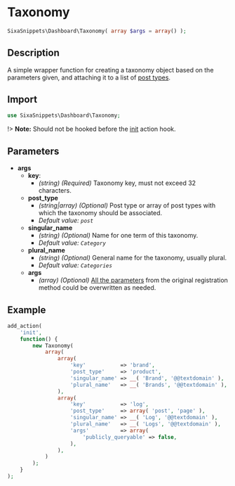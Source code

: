 # Taxonomy

```php
SixaSnippets\Dashboard\Taxonomy( array $args = array() );
```

## Description

A simple wrapper function for creating a taxonomy object based on the parameters given, and attaching it to a list of [post types](dashboard/post-type.md).

## Import

```php 
use SixaSnippets\Dashboard\Taxonomy;
```

!> **Note:** Should not be hooked before the [init](http://developer.wordpress.org/reference/hooks/init/) action hook.

## Parameters

- **args**
	- **key**:
        - *(string) (Required)* Taxonomy key, must not exceed 32 characters.
	- **post_type**
        - *(string|array) (Optional)* Post type or array of post types with which the taxonomy should be associated.
        - *Default value: `post`*
	- **singular_name**
        - *(string) (Optional)* Name for one term of this taxonomy.
        - *Default value: `Category`*
	- **plural_name**
        - *(string) (Optional)* General name for the taxonomy, usually plural.
        - *Default value: `Categories`*
	- **args**
		- *(array) (Optional)* [All the parameters](http://developer.wordpress.org/reference/functions/register_taxonomy/) from the original registration method could be overwritten as needed.

## Example

```php
add_action(
	'init',
	function() {
		new Taxonomy(
			array(
				array(
					'key'           => 'brand',
					'post_type'     => 'product',
					'singular_name' => __( 'Brand', '@@textdomain' ),
					'plural_name'   => __( 'Brands', '@@textdomain' ),
				),
				array(
					'key'           => 'log',
					'post_type'     => array( 'post', 'page' ),
					'singular_name' => __( 'Log', '@@textdomain' ),
					'plural_name'   => __( 'Logs', '@@textdomain' ),
					'args'          => array(
						'publicly_queryable' => false,
					),
				),
			)
		);
	}
);
```